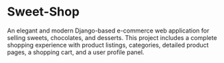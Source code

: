 # Sweet-Shop
An elegant and modern Django-based e-commerce web application for selling sweets, chocolates, and desserts. This project includes a complete shopping experience with product listings, categories, detailed product pages, a shopping cart, and a user profile panel.
